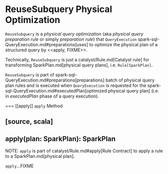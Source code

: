 # ReuseSubquery Physical Optimization

`ReuseSubquery` is a *physical query optimization* (aka _physical query preparation rule_ or simply _preparation rule_) that `QueryExecution` spark-sql-QueryExecution.md#preparations[uses] to optimize the physical plan of a structured query by <<apply, FIXME>>.

Technically, `ReuseSubquery` is just a catalyst/Rule.md[Catalyst rule] for transforming SparkPlan.md[physical query plans], i.e. `Rule[SparkPlan]`.

`ReuseSubquery` is part of spark-sql-QueryExecution.md#preparations[preparations] batch of physical query plan rules and is executed when `QueryExecution` is requested for the spark-sql-QueryExecution.md#executedPlan[optimized physical query plan] (i.e. in *executedPlan* phase of a query execution).

=== [[apply]] `apply` Method

[source, scala]
----
apply(plan: SparkPlan): SparkPlan
----

NOTE: `apply` is part of catalyst/Rule.md#apply[Rule Contract] to apply a rule to a SparkPlan.md[physical plan].

`apply`...FIXME
